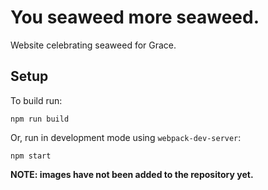 # You seaweed more seaweed.
Website celebrating seaweed for Grace.

## Setup
To build run:

```
npm run build
```

Or, run in development mode using `webpack-dev-server`:

```
npm start
```

**NOTE: images have not been added to the repository yet.**
